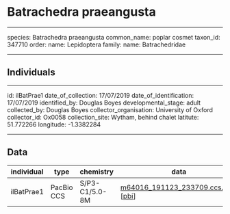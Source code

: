 # Batrachedra praeangusta

---
species: Batrachedra praeangusta
common_name: poplar cosmet
taxon_id: 347710
order:
  name: Lepidoptera
family:
  name: Batrachedridae

---

## Individuals

---
id: ilBatPrae1
date_of_collection: 17/07/2019
date_of_identification: 17/07/2019
identified_by: Douglas Boyes
developmental_stage: adult
collected_by: Douglas Boyes
collector_organisation: University of Oxford
collector_id: Ox0058
collection_site: Wytham, behind chalet
latitute: 51.772266
longitude: -1.3382284

---

## Data

| individual | type       | chemistry      | data |
| ---------- | ---------- | -------------- | ---- |
| ilBatPrae1 | PacBio CCS | S/P3-C1/5.0-8M | [m64016_191123_233709.ccs.bam](https://darwin.cog.sanger.ac.uk/insects/Batrachedra_praeangusta/ilBatPrae1/genomic_data/pacbio/m64016_191123_233709.ccs.bam) [[pbi](https://darwin.cog.sanger.ac.uk/insects/Batrachedra_praeangusta/ilBatPrae1/genomic_data/pacbio/m64016_191123_233709.ccs.bam.pbi)]|
